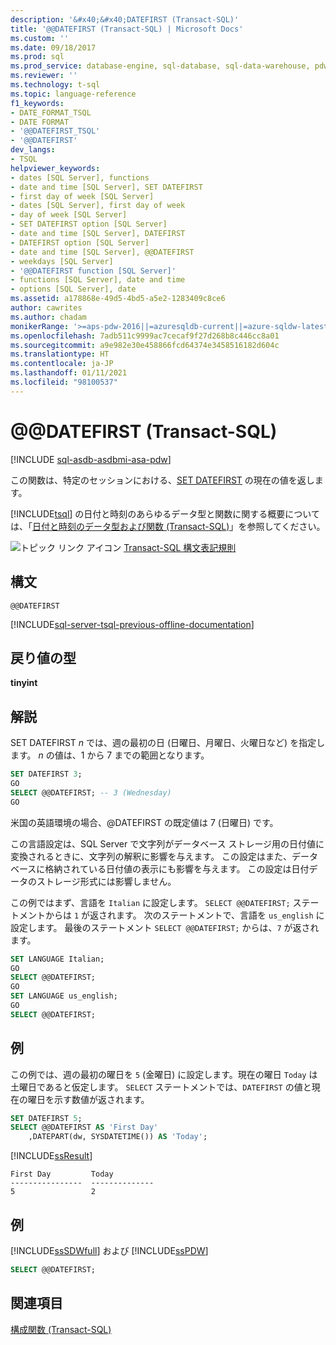 ```yaml
---
description: '&#x40;&#x40;DATEFIRST (Transact-SQL)'
title: '@@DATEFIRST (Transact-SQL) | Microsoft Docs'
ms.custom: ''
ms.date: 09/18/2017
ms.prod: sql
ms.prod_service: database-engine, sql-database, sql-data-warehouse, pdw
ms.reviewer: ''
ms.technology: t-sql
ms.topic: language-reference
f1_keywords:
- DATE_FORMAT_TSQL
- DATE FORMAT
- '@@DATEFIRST_TSQL'
- '@@DATEFIRST'
dev_langs:
- TSQL
helpviewer_keywords:
- dates [SQL Server], functions
- date and time [SQL Server], SET DATEFIRST
- first day of week [SQL Server]
- dates [SQL Server], first day of week
- day of week [SQL Server]
- SET DATEFIRST option [SQL Server]
- date and time [SQL Server], DATEFIRST
- DATEFIRST option [SQL Server]
- date and time [SQL Server], @@DATEFIRST
- weekdays [SQL Server]
- '@@DATEFIRST function [SQL Server]'
- functions [SQL Server], date and time
- options [SQL Server], date
ms.assetid: a178868e-49d5-4bd5-a5e2-1283409c8ce6
author: cawrites
ms.author: chadam
monikerRange: '>=aps-pdw-2016||=azuresqldb-current||=azure-sqldw-latest||>=sql-server-2016||>=sql-server-linux-2017||=azuresqldb-mi-current'
ms.openlocfilehash: 7adb511c9999ac7cecaf9f27d268b8c446cc8a01
ms.sourcegitcommit: a9e982e30e458866fcd64374e3458516182d604c
ms.translationtype: HT
ms.contentlocale: ja-JP
ms.lasthandoff: 01/11/2021
ms.locfileid: "98100537"
---
```

# <a name="x40x40datefirst-transact-sql"></a>&#x40;&#x40;DATEFIRST (Transact-SQL)
[!INCLUDE [sql-asdb-asdbmi-asa-pdw](../../includes/applies-to-version/sql-asdb-asdbmi-asa-pdw.md)]

この関数は、特定のセッションにおける、[SET DATEFIRST](../../t-sql/statements/set-datefirst-transact-sql.md) の現在の値を返します。
  
[!INCLUDE[tsql](../../includes/tsql-md.md)] の日付と時刻のあらゆるデータ型と関数に関する概要については、「[日付と時刻のデータ型および関数 &#40;Transact-SQL&#41;](../../t-sql/functions/date-and-time-data-types-and-functions-transact-sql.md)」を参照してください。
  
![トピック リンク アイコン](../../database-engine/configure-windows/media/topic-link.gif "トピック リンク アイコン") [Transact-SQL 構文表記規則](../../t-sql/language-elements/transact-sql-syntax-conventions-transact-sql.md)
  
## <a name="syntax"></a>構文  
  
```syntaxsql
@@DATEFIRST  
```  

[!INCLUDE[sql-server-tsql-previous-offline-documentation](../../includes/sql-server-tsql-previous-offline-documentation.md)]

## <a name="return-type"></a>戻り値の型  
**tinyint**
  
## <a name="remarks"></a>解説  
SET DATEFIRST *n* では、週の最初の日 (日曜日、月曜日、火曜日など) を指定します。 *n* の値は、1 から 7 までの範囲となります。

```sql
SET DATEFIRST 3;
GO  
SELECT @@DATEFIRST; -- 3 (Wednesday)
GO
```  

米国の英語環境の場合、@DATEFIRST の既定値は 7 (日曜日) です。
  
この言語設定は、SQL Server で文字列がデータベース ストレージ用の日付値に変換されるときに、文字列の解釈に影響を与えます。 この設定はまた、データベースに格納されている日付値の表示にも影響を与えます。 この設定は日付データのストレージ形式には影響しません。

この例ではまず、言語を `Italian` に設定します。 `SELECT @@DATEFIRST;` ステートメントからは `1` が返されます。 次のステートメントで、言語を `us_english` に設定します。 最後のステートメント `SELECT @@DATEFIRST;` からは、`7` が返されます。
  
```sql
SET LANGUAGE Italian;  
GO  
SELECT @@DATEFIRST;  
GO  
SET LANGUAGE us_english;  
GO  
SELECT @@DATEFIRST;  
```  
  
## <a name="examples"></a>例  
この例では、週の最初の曜日を `5` (金曜日) に設定します。現在の曜日 `Today` は土曜日であると仮定します。 `SELECT` ステートメントでは、`DATEFIRST` の値と現在の曜日を示す数値が返されます。
  
```sql
SET DATEFIRST 5;  
SELECT @@DATEFIRST AS 'First Day'  
    ,DATEPART(dw, SYSDATETIME()) AS 'Today';  
```  
  
[!INCLUDE[ssResult](../../includes/ssresult-md.md)]
  
```
First Day         Today  
----------------  --------------  
5                 2  
```  
  
## <a name="example"></a>例
 [!INCLUDE[ssSDWfull](../../includes/sssdwfull-md.md)] および [!INCLUDE[ssPDW](../../includes/sspdw-md.md)]  
  
```sql
SELECT @@DATEFIRST;  
```  
  
## <a name="see-also"></a>関連項目
[構成関数 &#40;Transact-SQL&#41;](../../t-sql/functions/configuration-functions-transact-sql.md)
  
  

